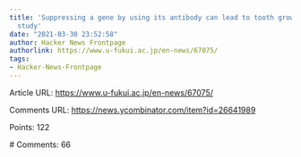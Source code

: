 ```yaml
---
title: 'Suppressing a gene by using its antibody can lead to tooth growth: animal
  study'
date: "2021-03-30 23:52:58"
author: Hacker News Frontpage
authorlink: https://www.u-fukui.ac.jp/en-news/67075/
tags:
- Hacker-News-Frontpage
---
```


<p>Article URL: <a href="https://www.u-fukui.ac.jp/en-news/67075/">https://www.u-fukui.ac.jp/en-news/67075/</a></p>
<p>Comments URL: <a href="https://news.ycombinator.com/item?id=26641989">https://news.ycombinator.com/item?id=26641989</a></p>
<p>Points: 122</p>
<p># Comments: 66</p>
